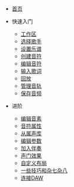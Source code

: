 * [首页](README.md)

* 快速入门
    * [工作区](zh-cn/quickstart-guide/workspace.md)
    * [选择歌手](zh-cn/quickstart-guide/singer-selection.md)
    * [设置乐谱](zh-cn/quickstart-guide/setting-up-the-score.md)
    * [创建音符](zh-cn/quickstart-guide/creating-notes.md)
    * [编辑音符](zh-cn/quickstart-guide/editing-notes.md)
    * [输入歌词](zh-cn/quickstart-guide/entering-lyrics.md)
    * [回放](zh-cn/quickstart-guide/playback.md)
    * [管理音轨](zh-cn/quickstart-guide/managing-tracks.md)
    * [保存音频](zh-cn/quickstart-guide/saving-the-audio.md)
* 进阶
    * [编辑音素](zh-cn/intermediate-and-advanced-usage/editing-phonemes.md)
    * [音符属性](zh-cn/intermediate-and-advanced-usage/note-properties.md)
    * [从属声库](zh-cn/intermediate-and-advanced-usage/sub-libraries.md)
    * [编辑参数](zh-cn/intermediate-and-advanced-usage/editing-parameters.md)
    * [加入伴奏](zh-cn/intermediate-and-advanced-usage/adding-instrumentals.md)
    * [声门效果](zh-cn/intermediate-and-advanced-usage/glottal-effects.md)
    * [自定义布局](zh-cn/intermediate-and-advanced-usage/layout-customization.md)
    * [一些技巧和杂七杂八](zh-cn/intermediate-and-advanced-usage/tricks-and-miscellaneous.md)
    * [连接DAW](zh-cn/intermediate-and-advanced-usage/daw-linking.md)